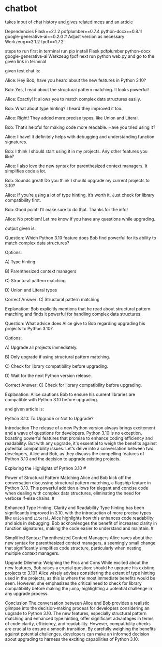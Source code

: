 # chatbot
takes input of chat history and gives related mcqs and an article

Dependencies
Flask==2.1.2
pdfplumber==0.7.4
python-docx==0.8.11
google-generative-ai==0.2.0  # Adjust version as necessary
Werkzeug==2.1.2
fpdf==1.7.2

steps to run 
first in terminal run
pip install Flask pdfplumber python-docx google-generative-ai Werkzeug fpdf
next run 
python web.py
and go to the given link in terminal

given test chat is:

Alice: Hey Bob, have you heard about the new features in Python 3.10?

Bob: Yes, I read about the structural pattern matching. It looks powerful!

Alice: Exactly! It allows you to match complex data structures easily.

Bob: What about type hinting? I heard they improved it too.

Alice: Right! They added more precise types, like Union and Literal.

Bob: That’s helpful for making code more readable. Have you tried using it?

Alice: I have! It definitely helps with debugging and understanding function signatures.

Bob: I think I should start using it in my projects. Any other features you like?

Alice: I also love the new syntax for parenthesized context managers. It simplifies code a lot.

Bob: Sounds great! Do you think I should upgrade my current projects to 3.10?

Alice: If you’re using a lot of type hinting, it’s worth it. Just check for library compatibility first.

Bob: Good point! I'll make sure to do that. Thanks for the info!

Alice: No problem! Let me know if you have any questions while upgrading.

output given is:

Question: Which Python 3.10 feature does Bob find powerful for its ability to match complex data structures?

Options:

A) Type hinting

B) Parenthesized context managers

C) Structural pattern matching

D) Union and Literal types

Correct Answer: C) Structural pattern matching

Explanation: Bob explicitly mentions that he read about structural pattern matching and finds it powerful for handling complex data structures.

Question: What advice does Alice give to Bob regarding upgrading his projects to Python 3.10?

Options:

A) Upgrade all projects immediately.

B) Only upgrade if using structural pattern matching.

C) Check for library compatibility before upgrading.

D) Wait for the next Python version release.

Correct Answer: C) Check for library compatibility before upgrading.

Explanation: Alice cautions Bob to ensure his current libraries are compatible with Python 3.10 before upgrading.

and given article is:

Python 3.10: To Upgrade or Not to Upgrade?

Introduction 
The release of a new Python version always brings excitement and a wave of questions for developers. Python 3.10 is no exception, boasting powerful features that promise to enhance coding efficiency and readability. But with any upgrade, it's essential to weigh the benefits against potential compatibility issues. Let's delve into a conversation between two developers, Alice and Bob, as they discuss the compelling features of Python 3.10 and the decision to upgrade existing projects.

Exploring the Highlights of Python 3.10 #

Power of Structural Pattern Matching Alice and Bob kick off the conversation discussing structural pattern matching, a flagship feature in Python 3.10. This powerful addition allows for elegant and concise code when dealing with complex data structures, eliminating the need for verbose if-else chains. #

Enhanced
Type Hinting: Clarity and Readability Type hinting has been significantly improved in 3.10, with the introduction of more precise types like `Union` and `Literal`. Alice highlights how this enhances code readability and aids in debugging. Bob acknowledges the benefit of increased clarity in function signatures, making the code easier to understand and maintain. #

Simplified
Syntax: Parenthesized Context Managers Alice raves about the new syntax for parenthesized context managers, a seemingly small change that significantly simplifies code structure, particularly when nesting multiple context managers.

Upgrade Dilemma: Weighing the Pros and Cons While excited about the new features, Bob raises a crucial question: should he upgrade his existing projects to 3.10? Alice wisely advises considering the extent of type hinting used in the projects, as this is where the most immediate benefits would be seen. However, she emphasizes the critical need to check for library compatibility before making the jump, highlighting a potential challenge in any upgrade process.

Conclusion 
The conversation between Alice and Bob provides a realistic glimpse into the decision-making process for developers considering an upgrade to Python 3.10. The new features, especially structural pattern matching and enhanced type hinting, offer significant advantages in terms of code clarity, efficiency, and readability. However, compatibility checks are crucial to ensure a smooth transition. By carefully weighing the benefits against potential challenges, developers can make an informed decision about upgrading to harness the exciting capabilities of Python 3.10.
